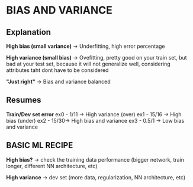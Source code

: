 # BIAS AND VARIANCE


## Explanation

**High bias (small variance)** -> Underfitting, high error percentage

**High variance (small bias)** -> Ovefitting, pretty good on your train set, but bad at your test set, because it will not generalize well, considering attributes taht dont have to be considered

**"Just right"** -> Bias and variance balanced 

## Resumes

**Train/Dev set error**
ex0 - 1/11 -> High variance (over)
ex1 - 15/16 -> High bias (under)
ex2 - 15/30-> High bias and variance
ex3 - 0.5/1 -> Low bias and variance



## BASIC ML RECIPE

**High bias?** -> check the training data performance (bigger network, train longer, different NN architecture, etc)

**High variance** -> dev set (more data, regularization, NN architecture, etc)









